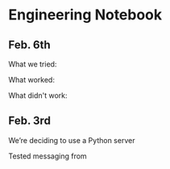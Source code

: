 # Engineering Notebook


## Feb. 6th

What we tried:

What worked:

What didn't work:

## Feb. 3rd

We’re deciding to use a Python server

Tested messaging from 
